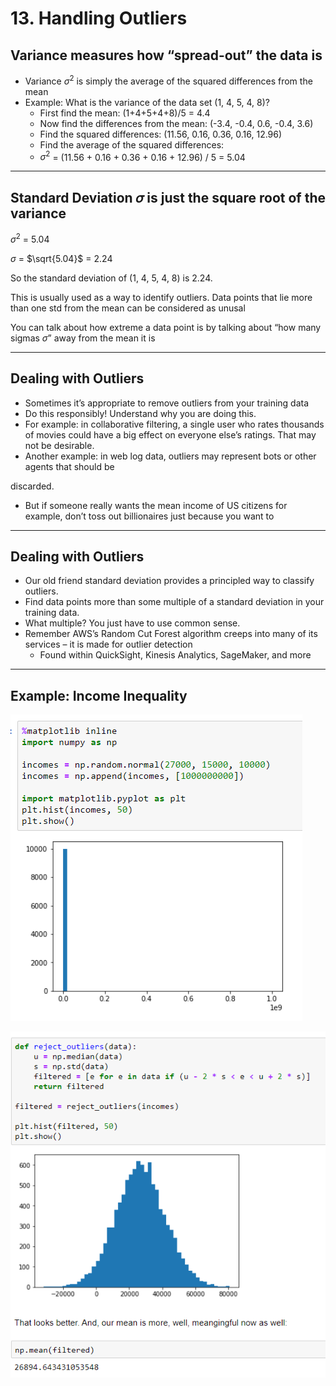 # 13. Handling Outliers

## Variance measures how “spread-out” the data is

- Variance $\sigma^2$ is simply the average of the squared differences from the mean
- Example: What is the variance of the data set (1, 4, 5, 4, 8)?
    - First find the mean: (1+4+5+4+8)/5 = 4.4
    - Now find the differences from the mean: (-3.4, -0.4, 0.6, -0.4, 3.6)
    - Find the squared differences: (11.56, 0.16, 0.36, 0.16, 12.96)
    - Find the average of the squared differences:
    - $\sigma^2$ = (11.56 + 0.16 + 0.36 + 0.16 + 12.96) / 5 = 5.04

---

## Standard Deviation 𝜎 is just the square root of the variance

$\sigma^2$ = 5.04

$\sigma$ = $\sqrt{5.04}$ = 2.24

So the standard deviation of (1, 4, 5, 4, 8) is 2.24.

This is usually used as a way to identify outliers. Data points that lie more than one std from the mean can be considered as unusal

You can talk about how extreme a data point is by talking about “how many sigmas $\sigma$” away from the mean it is

---

## Dealing with Outliers

- Sometimes it’s appropriate to remove outliers from your training data
- Do this responsibly! Understand why you are doing this.
- For example: in collaborative filtering, a single user who rates thousands of movies could have a big effect on everyone else’s ratings. That may not be desirable.
- Another example: in web log data, outliers may represent bots or other agents that should be

discarded.

- But if someone really wants the mean income of US citizens for example, don’t toss out billionaires just because you want to

---

## Dealing with Outliers

- Our old friend standard deviation provides a principled way to classify outliers.
- Find data points more than some multiple of a standard deviation in your training data.
- What multiple? You just have to use common sense.
- Remember AWS’s Random Cut Forest algorithm creeps into many of its services – it is made for outlier detection
    - Found within QuickSight, Kinesis Analytics, SageMaker, and more

---

## Example: Income Inequality

![13%20Handling%20Outliers%205f0d1c981d8145cc80fd12782651df67/Untitled.png](13%20Handling%20Outliers%205f0d1c981d8145cc80fd12782651df67/Untitled.png)

![13%20Handling%20Outliers%205f0d1c981d8145cc80fd12782651df67/Untitled%201.png](13%20Handling%20Outliers%205f0d1c981d8145cc80fd12782651df67/Untitled%201.png)